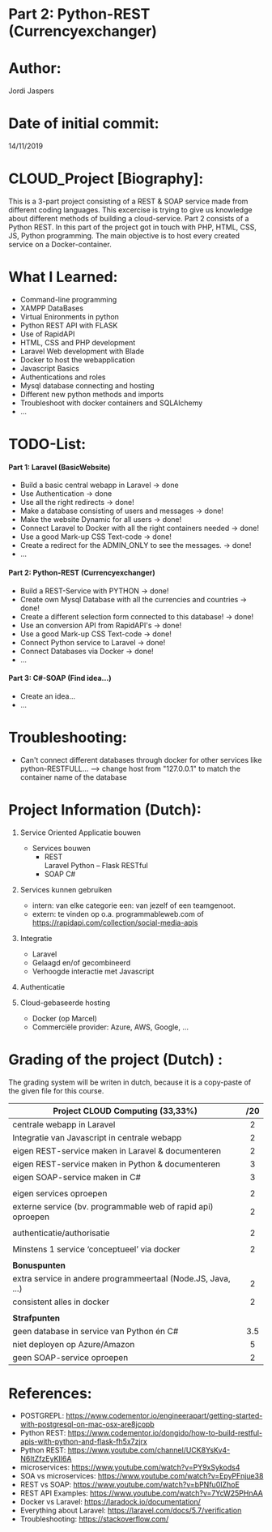 # Part 2:  Python-REST (Currencyexchanger)

# Author:  
Jordi Jaspers  
  
# Date of initial commit:  
14/11/2019   
  
# CLOUD_Project [Biography]:  
This is a 3-part project consisting of a REST & SOAP service made from different coding languages. This excercise is trying to give us knowledge about different methods of building a cloud-service. Part 2 consists of a Python REST. In this part of the project got in touch with PHP, HTML, CSS, JS, Python programming. The main objective is to host every created service on a Docker-container.
  
# What I Learned:  
*  Command-line programming
*  XAMPP DataBases
* Virtual Enironments in python
* Python REST API with FLASK
* Use of RapidAPI 
* HTML, CSS and PHP development
* Laravel Web development with Blade
* Docker to host the webapplication
* Javascript Basics
* Authentications and roles
* Mysql database connecting and hosting
* Different new python methods and imports
* Troubleshoot with docker containers and SQLAlchemy
* ...
  
# TODO-List:  
#### Part 1:  Laravel (BasicWebsite)
-   Build a basic central webapp in Laravel -> done
-   Use Authentication -> done
-   Use all the right redirects -> done!
-   Make a database consisting of users and messages -> done!
-   Make the website Dynamic for all users -> done!
-   Connect Laravel to Docker with all the right containers needed -> done!
-   Use a good Mark-up CSS Text-code -> done!
-   Create a redirect for the ADMIN_ONLY to see the messages. -> done!
-   ...

#### Part 2:  Python-REST (Currencyexchanger)
-   Build a REST-Service with PYTHON -> done!
-   Create own Mysql Database with all the currencies and countries -> done!
-   Create a different selection form connected to this database! -> done!
-   Use an conversion API from RapidAPI's -> done!
-   Use a good Mark-up CSS Text-code -> done!
-   Connect Python service to Laravel -> done!
-   Connect Databases via Docker -> done!
- ...
#### Part 3:  C#-SOAP (Find idea...)
-   Create an idea...
- ...

# Troubleshooting:   
-   Can't connect different databases through docker for other services like python-RESTFULL... --> change host from "127.0.0.1" to match the container name of the database

# Project Information (Dutch):  
1. Service Oriented Applicatie bouwen
    - Services bouwen
        * REST	
            Laravel
            Python – Flask RESTful
        * SOAP
            C#

2. Services kunnen gebruiken
    - intern: van elke categorie een: van jezelf of een teamgenoot.
    - extern: te vinden op o.a. programmableweb.com of https://rapidapi.com/collection/social-media-apis

3. Integratie
    - Laravel
    - Gelaagd en/of gecombineerd
    - Verhoogde interactie met Javascript

3. Authenticatie

4. Cloud-gebaseerde hosting
    - Docker (op Marcel)
    - Commerciële provider: Azure, AWS, Google, …

 # Grading of  the project (Dutch) :  
The grading system will be writen in dutch, because it is a copy-paste of the given file for this course.

| Project CLOUD Computing (33,33%)                                                            |     /20     | 
| ------------------------------------------------------------------------------|:----------:|
|centrale webapp in Laravel                                                             |         2       |
|Integratie van Javascript in centrale webapp                                   |           2     |
|eigen REST-service maken in Laravel & documenteren                                   |       2         |
|eigen REST-service maken in Python & documenteren                                   |        3        |
|eigen SOAP-service maken in C#                                   |         3       |
|                                                                                            |                |
|eigen services oproepen                                                                    |          2      |
|externe service (bv. programmable web of rapid api) oproepen       |           2     |
|                                   |                |
|authenticatie/authorisatie                                   |          2      |
|                                   |                |
|Minstens 1 service ‘conceptueel’ via docker                                   |           2     |
|                                   |                |
|**Bonuspunten**                                   |                |
|extra service in andere programmeertaal (Node.JS, Java, ...)                       |        2        |
|consistent alles in docker                                   |        2        |
|                                   |                |
|**Strafpunten**                               |                |
|geen database in service van Python én C#                                   |       3.5         |
|niet deployen op Azure/Amazon                                   |       5         |
|geen SOAP-service oproepen                                   |          2      |

# References:  
 * POSTGREPL: https://www.codementor.io/engineerapart/getting-started-with-postgresql-on-mac-osx-are8jcopb
 * Python REST: https://www.codementor.io/dongido/how-to-build-restful-apis-with-python-and-flask-fh5x7zjrx
 * Python REST: https://www.youtube.com/channel/UCK8YsKv4-N6ItZfzEyKlI6A
 * microservices: https://www.youtube.com/watch?v=PY9xSykods4
 * SOA vs microservices: https://www.youtube.com/watch?v=EpyPFnjue38
 * REST vs SOAP: https://www.youtube.com/watch?v=bPNfu0IZhoE
 * REST API Examples: https://www.youtube.com/watch?v=7YcW25PHnAA
 * Docker vs Laravel: https://laradock.io/documentation/
 * Everything about Laravel: https://laravel.com/docs/5.7/verification
 * Troubleshooting: https://stackoverflow.com/

